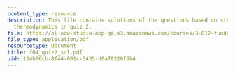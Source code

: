 ```yaml
---
content_type: resource
description: This file contains solutions of the questions based on structure and
  thermodynamics in quiz 2.
file: https://ol-ocw-studio-app-qa.s3.amazonaws.com/courses/3-012-fundamentals-of-materials-science-fall-2005/124b66cb8f44001c5435d0a78220f5b4_f04_quiz2_sol.pdf
file_type: application/pdf
resourcetype: Document
title: f04_quiz2_sol.pdf
uid: 124b66cb-8f44-001c-5435-d0a78220f5b4
---
```


